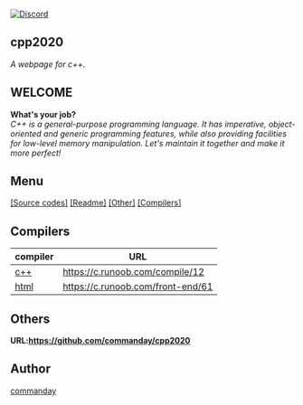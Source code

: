 [![Discord](https://discordapp.com/api/guilds/135634590575493120/widget.png)](https://github.com/commanday/cpp2020/blob/master/README.md)
## cpp2020
*A webpage for c++.*
## WELCOME
**What's your job?**
</br>
*C++ is a general-purpose programming language. It has imperative, object-oriented and generic programming features, while also providing facilities for low-level memory manipulation. Let's maintain it together and make it more perfect!*
## Menu
[[Source codes]](https://github.com/commanday/cpp2020/tree/master/C%2B%2B%20source%20codes)
[[Readme]](https://github.com/commanday/cpp2020/blob/master/README.md)
[[Other]](https://github.com/commanday/cpp2020/tree/master/.github)
[[Compilers]](https://github.com/commanday/cpp2020/tree/master/compilers)
## Compilers
| compiler | URL |
| ------ | ------ |
| [c++](https://c.runoob.com/compile/12) | https://c.runoob.com/compile/12 |
| [html](https://c.runoob.com/front-end/61) | https://c.runoob.com/front-end/61 |
## Others
__URL:https://github.com/commanday/cpp2020__
## Author
[commanday](https://github.com/commanday)
